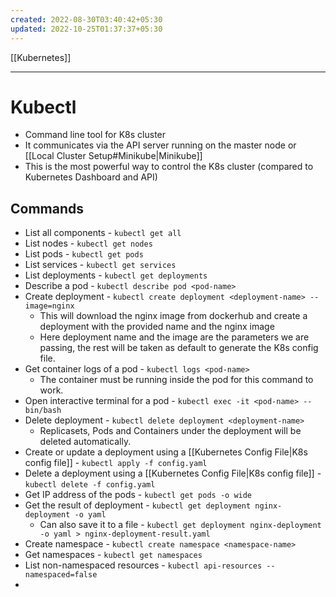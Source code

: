 ```yaml
---
created: 2022-08-30T03:40:42+05:30
updated: 2022-10-25T01:37:37+05:30
---
```

[[Kubernetes]]

---
# Kubectl
- Command line tool for K8s cluster
- It communicates via the API server running on the master node or [[Local Cluster Setup#Minikube|Minikube]]
- This is the most powerful way to control the K8s cluster (compared to Kubernetes Dashboard and API) 

## Commands
- List all components - `kubectl get all`
- List nodes - `kubectl get nodes`
- List pods - `kubectl get pods`
- List services - `kubectl get services`
- List deployments - `kubectl get deployments`
- Describe a pod - `kubectl describe pod <pod-name>`
- Create deployment - `kubectl create deployment <deployment-name> --image=nginx`
	- This will download the nginx image from dockerhub and create a deployment with the provided name and the nginx image
	- Here deployment name and the image are the parameters we are passing, the rest will be taken as default to generate the K8s config file.
- Get container logs of a pod - `kubectl logs <pod-name>`
	- The container must be running inside the pod for this command to work.
- Open interactive terminal for a pod - `kubectl exec -it <pod-name> -- bin/bash`
- Delete deployment - `kubectl delete deployment <deployment-name>`
	- Replicasets, Pods and Containers under the deployment will be deleted automatically.
- Create or update a deployment using a [[Kubernetes Config File|K8s config file]] - `kubectl apply -f config.yaml`
- Delete a deployment using a [[Kubernetes Config File|K8s config file]] - `kubectl delete -f config.yaml`
- Get IP address of the pods - `kubectl get pods -o wide`
- Get the result of deployment - `kubectl get deployment nginx-deployment -o yaml`
	- Can also save it to a file - `kubectl get deployment nginx-deployment -o yaml > nginx-deployment-result.yaml`
- Create namespace - `kubectl create namespace <namespace-name>`
- Get namespaces - `kubectl get namespaces`
- List non-namespaced resources - `kubectl api-resources --namespaced=false`
-  
